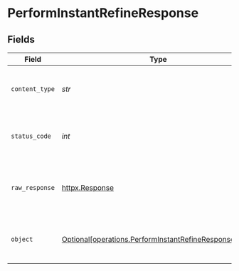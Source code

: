 # PerformInstantRefineResponse


## Fields

| Field                                                                                                                | Type                                                                                                                 | Required                                                                                                             | Description                                                                                                          |
| -------------------------------------------------------------------------------------------------------------------- | -------------------------------------------------------------------------------------------------------------------- | -------------------------------------------------------------------------------------------------------------------- | -------------------------------------------------------------------------------------------------------------------- |
| `content_type`                                                                                                       | *str*                                                                                                                | :heavy_check_mark:                                                                                                   | HTTP response content type for this operation                                                                        |
| `status_code`                                                                                                        | *int*                                                                                                                | :heavy_check_mark:                                                                                                   | HTTP response status code for this operation                                                                         |
| `raw_response`                                                                                                       | [httpx.Response](https://www.python-httpx.org/api/#response)                                                         | :heavy_check_mark:                                                                                                   | Raw HTTP response; suitable for custom response parsing                                                              |
| `object`                                                                                                             | [Optional[operations.PerformInstantRefineResponseBody]](../../models/operations/performinstantrefineresponsebody.md) | :heavy_minus_sign:                                                                                                   | Responses for POST /lcm-instant-refine                                                                               |